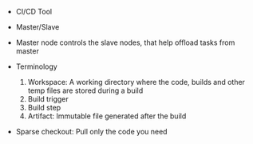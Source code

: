 - CI/CD Tool
- Master/Slave 
- Master node controls the slave nodes, that help offload tasks from master

- Terminology
  1. Workspace: A working directory where the code, builds and other temp files are stored during a build
  2. Build trigger
  3. Build step
  4. Artifact: Immutable file generated after the build

- Sparse checkout: Pull only the code you need
